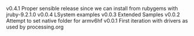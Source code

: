 v0.4.1 Proper sensible release since we can install from rubygems with jruby-9.2.1.0
v0.0.4 LSystem examples
v0.0.3
Extended Samples
v0.0.2
Attempt to set native folder for armv6hf
v0.0.1
First iteration with drivers as used by processing.org
